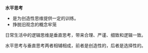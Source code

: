 **水平思考**
- 是为创造性思维提供一定的训练。
- 挣脱旧观念的概念牢笼

日常生活中的逻辑思维是垂直思考，带来合理、严谨、细致和逻辑一致。

水平思考与垂直思考两者相辅相成，前者是创造性的，后者是选择性的。

